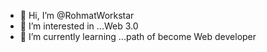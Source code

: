- 👋 Hi, I’m @RohmatWorkstar
- 👀 I’m interested in ...Web 3.0
- 🌱 I’m currently learning ...path of become Web developer



<!---
RohmatWorkstar/RohmatWorkstar is a ✨ special ✨ repository because its `README.md` (this file) appears on your GitHub profile.
You can click the Preview link to take a look at your changes.
--->
